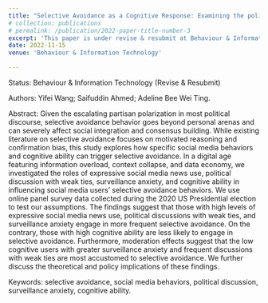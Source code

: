 ```yaml
---
title: "Selective Avoidance as a Cognitive Response: Examining the political use of social media and surveillance anxiety in avoidance behaviors."
# collection: publications
# permalink: /publication/2022-paper-title-number-3
excerpt: 'This paper is under revise & resubmit at Behaviour & Information Technology.'
date: 2022-11-15
venue: 'Behaviour & Information Technology'

---
```

Status:
Behaviour & Information Technology (Revise & Resubmit)

Authors: 
Yifei Wang; Saifuddin Ahmed; Adeline Bee Wei Ting.

Abstract: 
Given the escalating partisan polarization in most political discourse, selective avoidance
behavior goes beyond personal arenas and can severely affect social integration and consensus building. While existing literature on selective avoidance focuses on motivated reasoning and confirmation bias, this study explores how specific social media behaviors and cognitive ability can trigger selective avoidance. In a digital age featuring information overload, context collapse, and data economy, we investigated the roles of expressive social media news use, political discussion with weak ties, surveillance anxiety, and cognitive ability in influencing social media users’ selective avoidance behaviors. We use online panel survey data collected during the 2020 US Presidential election to test our assumptions. The findings suggest that those with high levels of expressive social media news use, political discussions with weak ties, and surveillance anxiety engage in more frequent selective avoidance. On the contrary, those with high cognitive ability are less likely to engage in selective avoidance. Furthermore, moderation effects suggest that the low cognitive users with greater surveillance anxiety and frequent discussions with weak ties are most accustomed to selective avoidance. We further discuss the theoretical and policy implications of these findings.

Keywords: 
selective avoidance, social media behaviors, political discussion, surveillance anxiety, cognitive ability.